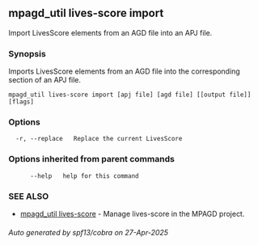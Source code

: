 ## mpagd_util lives-score import

Import LivesScore elements from an AGD file into an APJ file.

### Synopsis

Imports LivesScore elements from an AGD file into the corresponding section of an APJ file.

```
mpagd_util lives-score import [apj file] [agd file] [[output file]] [flags]
```

### Options

```
  -r, --replace   Replace the current LivesScore
```

### Options inherited from parent commands

```
      --help   help for this command
```

### SEE ALSO

* [mpagd_util lives-score](mpagd_util_lives-score.md)	 - Manage lives-score in the MPAGD project.

###### Auto generated by spf13/cobra on 27-Apr-2025
